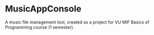 # MusicAppConsole
 A music file management tool, created as a project for VU MIF Basics of Programming course (1 semester).
